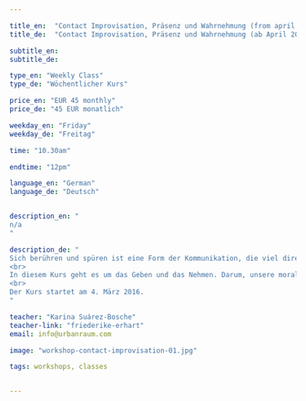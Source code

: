 ```yaml
---

title_en:  "Contact Improvisation, Präsenz und Wahrnehmung (from april 2016)"
title_de:  "Contact Improvisation, Präsenz und Wahrnehmung (ab April 2016)"

subtitle_en:
subtitle_de:

type_en: "Weekly Class"
type_de: "Wöchentlicher Kurs"

price_en: "EUR 45 monthly"
price_de: "45 EUR monatlich"

weekday_en: "Friday"
weekday_de: "Freitag"

time: "10.30am"

endtime: "12pm"

language_en: "German"
language_de: "Deutsch"


description_en: "
n/a
"

description_de: "
Sich berühren und spüren ist eine Form der Kommunikation, die viel direkter und unmissverständlicher ist, als man denkt. Contact Improvisation ist ein spontaner Dialog zwischen sensiblem Kontakt und hohem Energieaustausch. Ein Tanz, der auf der Grundlage und in der Verteilung des Gewichts zwischen zwei oder mehreren Personen basiert.
<br>
In diesem Kurs geht es um das Geben und das Nehmen. Darum, unsere moralischen Grenzen zu brechen und einen Dialog der Bewegung zu schaffen. Eine Arbeit, die auch eine Integration und persönliche Recherche der eigenen Bewegungssprache auslöst.
<br>
Der Kurs startet am 4. März 2016.
"

teacher: "Karina Suárez-Bosche"
teacher-link: "friederike-erhart"
email: info@urbanraum.com

image: "workshop-contact-improvisation-01.jpg"

tags: workshops, classes


---
```

